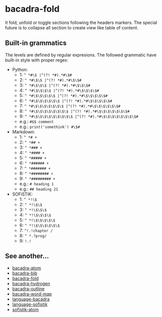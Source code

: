 # bacadra-fold

It fold, unfold or toggle sections following the headers markers. The special future is to collapse all section to create view like table of content.

## Built-in grammatics

The levels are defined by regular expresions. The followed grammatic have built-in style with proper regex:

* Python:
  * 1: `^ *#\$ |^(?! *#).*#\$#`
  * 2: `^ *#\$\$ |^(?! *#).*#\$\$#`
  * 3: `^ *#\$\$\$ |^(?! *#).*#\$\$\$#`
  * 4: `^ *#\$\$\$\$ |^(?! *#).*#\$\$\$\$#`
  * 5: `^ *#\$\$\$\$\$ |^(?! *#).*#\$\$\$\$\$#`
  * 6: `^ *#\$\$\$\$\$\$ |^(?! *#).*#\$\$\$\$\$#`
  * 7: `^ *#\$\$\$\$\$\$\$ |^(?! *#).*#\$\$\$\$\$\$#`
  * 8: `^ *#\$\$\$\$\$\$\$\$ |^(?! *#).*#\$\$\$\$\$\$\$#`
  * 9: `^ *#\$\$\$\$\$\$\$\$\$ |^(?! *#).*#\$\$\$\$\$\$\$\$#`
  * e.g.: `#$$ comment`
  * e.g.: `print('somethink') #\$#`
* Markdown:
  * 1: `^ *# +`
  * 2: `^ *## +`
  * 3: `^ *### +`
  * 4: `^ *#### +`
  * 5: `^ *##### +`
  * 6: `^ *###### +`
  * 7: `^ *####### +`
  * 8: `^ *######## +`
  * 9: `^ *######### +`
  * e.g.: `# heading 1`
  * e.g.: `## heading 21`
* SOFiSTiK:
  * 1: `^ *!\$ `
  * 2: `^ *!\$\$ `
  * 3: `^ *!\$\$\$ `
  * 4: `^ *!\$\$\$\$ `
  * 5: `^ *!\$\$\$\$\$ `
  * 6: `^ *!\$\$\$\$\$\$ `
  * 7: `^!.!chapter /`
  * 8: `^ *.?prog/`
  * 9: `!.!`

## See another...

* [bacadra-atom](https://github.com/bacadra/bacadra-atom)
* [bacadra-bib](https://github.com/bacadra/bacadra-bib)
* [bacadra-fold](https://github.com/bacadra/bacadra-fold)
* [bacadra-hydrogen](https://github.com/bacadra/bacadra-hydrogen)
* [bacadra-outline](https://github.com/bacadra/bacadra-outline)
* [bacadra-word-map](https://github.com/bacadra/bacadra-word-map)
* [language-bacadra](https://github.com/bacadra/language-bacadra)
* [language-sofistik](https://github.com/bacadra/language-sofistik)
* [sofistik-atom](https://github.com/bacadra/sofistik-atom)
